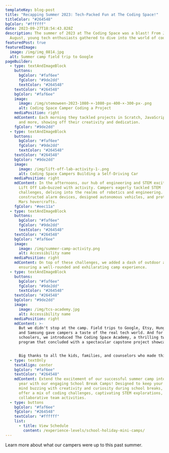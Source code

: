 ```yaml
---
templateKey: blog-post
title: "Recapping Summer 2023: Tech-Packed Fun at The Coding Space!"
titleColor: "#264548"
bgColor: "#ffffff"
date: 2023-09-27T18:54:43.828Z
description: The summer of 2023 at The Coding Space was a blast! From June to
  August, young tech enthusiasts gathered to dive into the world of coding.
featuredPost: true
featuredImage:
  image: /img/img_0814.jpg
  alt: Summer camp field trip to Google
pageBuilder:
  - type: textAndImageBlock
    buttons:
      bgColor: "#faf6ee"
      fgColor: "#9de2dd"
      textColor: "#264548"
    textColor: "#264548"
    bgColor: "#faf6ee"
    image:
      image: /img/stemoween-2023-1080-×-1080-px-400-×-300-px-.png
      alt: Coding Space Camper Coding a Project
    mediaPosition: right
    mdContent: E﻿ach morning they tackled projects in Scratch, JavaScript, Python,
      and more, showing off their creativity and dedication.
    fgColor: "#9de2dd"
  - type: textAndImageBlock
    buttons:
      bgColor: "#faf6ee"
      fgColor: "#9de2dd"
      textColor: "#264548"
    textColor: "#264548"
    bgColor: "#9de2dd"
    image:
      image: /img/lift-off-lab-activity-1-.png
      alt: Coding Space Campers Building a Self-Driving Car
    mediaPosition: right
    mdContent: In the afternoons, our hub of engineering and STEM excitement—The
      Lift Off Lab—buzzed with activity. Campers eagerly tackled STEM
      challenges, delving into the realms of robotics and engineering. They
      constructed alarm devices, designed autonomous vehicles, and prototyped
      Mars hovercrafts.
    fgColor: "#eec11a"
  - type: textAndImageBlock
    buttons:
      bgColor: "#faf6ee"
      fgColor: "#9de2dd"
      textColor: "#264548"
    textColor: "#264548"
    bgColor: "#faf6ee"
    image:
      image: /img/summer-camp-activity.png
      alt: Accessibility name
    mediaPosition: right
    mdContent: On top of these challenges, we added a dash of outdoor adventure,
      ensuring a well-rounded and exhilarating camp experience.
  - type: textAndImageBlock
    buttons:
      bgColor: "#faf6ee"
      fgColor: "#9de2dd"
      textColor: "#264548"
    textColor: "#264548"
    bgColor: "#9de2dd"
    image:
      image: /img/tcs-academy.jpg
      alt: Accessibility name
    mediaPosition: right
    mdContent: >-
      But we didn't stop at the camp. Field trips to Google, Etsy, Hungryroot,
      and Samsung gave campers a taste of the real tech world. And for the high
      schoolers, we introduced The Coding Space Academy, a thrilling two-week
      program that concluded with a spectacular capstone project showcase.


      Big thanks to all the kids, families, and counselors who made this summer memorable. We're already looking forward to next year for more coding fun!
  - type: textOnly
    textAlign: center
    bgColor: "#faf6ee"
    textColor: "#264548"
    mdContent: Extend the excitement of our successful summer camp into the school
      year with our engaging School Break Camps! Designed to keep your child's
      mind buzzing with creativity and curiosity during school breaks, our camps
      offer a mix of coding challenges, captivating STEM explorations, and
      collaborative team activities.
  - type: buttons
    bgColor: "#faf6ee"
    fgColor: "#264548"
    textColor: "#ffffff"
    list:
      - title: View Schedule
        content: /experience-levels/school-holiday-mini-camps/
---
```

Learn more about what our campers were up to this past summer.